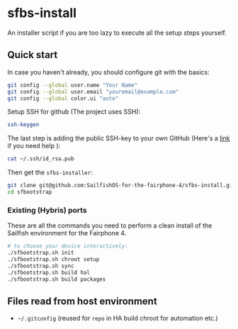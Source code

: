# sfbs-install
An installer script if you are too lazy to execute all the setup steps yourself.

## Quick start
In case you haven't already, you should configure git with the basics:
```bash
git config --global user.name "Your Name"
git config --global user.email "youremail@example.com"
git config --global color.ui "auto"
```

Setup SSH for github (The project uses SSH):
```bash
ssh-keygen
```

The last step is adding the public SSH-key to your own GitHub (Here's a [link](https://docs.github.com/en/authentication/connecting-to-github-with-ssh/adding-a-new-ssh-key-to-your-github-account?platform=windows) if you need help ):
```bash
cat ~/.ssh/id_rsa.pub
```

Then get the `sfbs-installer`:
```bash
git clone git@github.com:SailfishOS-for-the-fairphone-4/sfbs-install.git
cd sfbootstrap
```
### Existing (Hybris) ports
These are all the commands you need to perform a clean install of the Sailfish environment for the Fairphone 4.

```bash
# to choose your device interactively:
./sfbootstrap.sh init
./sfbootstrap.sh chroot setup
./sfbootstrap.sh sync
./sfbootstrap.sh build hal
./sfbootstrap.sh build packages
```

## Files read from host environment
* `~/.gitconfig` (reused for `repo` in HA build chroot for automation etc.)
